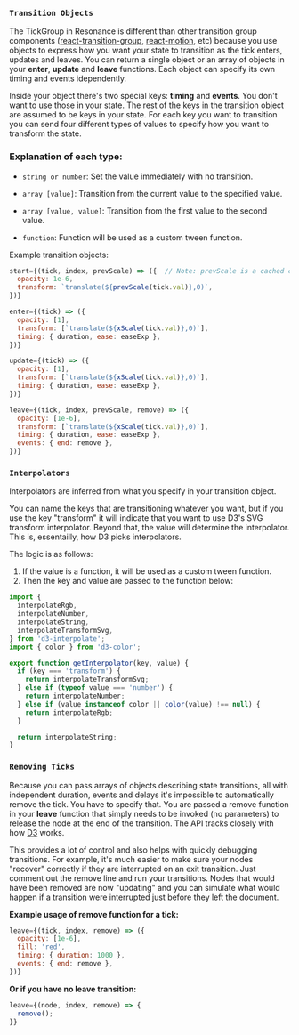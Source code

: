 ### `Transition Objects`

The TickGroup in Resonance is different than other transition group components ([react-transition-group](https://github.com/reactjs/react-transition-group), [react-motion](https://github.com/chenglou/react-motion), etc) because you use objects to express how you want your state to transition as the tick enters, updates and leaves.
You can return a single object or an array of objects in your **enter**, **update** and **leave** functions.
Each object can specify its own timing and events idependently.

Inside your object there's two special keys:  **timing** and **events**.  You don't want to use those in your state.
The rest of the keys in the transition object are assumed to be keys in your state.
For each key you want to transition you can send four different types of values to specify how you want to transform the state.

### Explanation of each type:

* `string or number`: Set the value immediately with no transition.

* `array [value]`: Transition from the current value to the specified value.

* `array [value, value]`: Transition from the first value to the second value.

* `function`: Function will be used as a custom tween function.

Example transition objects:
```js
start={(tick, index, prevScale) => ({  // Note: prevScale is a cached copy of the last scale
  opacity: 1e-6,
  transform: `translate(${prevScale(tick.val)},0)`,
})}

enter={(tick) => ({
  opacity: [1],
  transform: [`translate(${xScale(tick.val)},0)`],
  timing: { duration, ease: easeExp },
})}

update={(tick) => ({
  opacity: [1],
  transform: [`translate(${xScale(tick.val)},0)`],
  timing: { duration, ease: easeExp },
})}

leave={(tick, index, prevScale, remove) => ({
  opacity: [1e-6],
  transform: [`translate(${xScale(tick.val)},0)`],
  timing: { duration, ease: easeExp },
  events: { end: remove },
})}
```

### `Interpolators`

Interpolators are inferred from what you specify in your transition object.

You can name the keys that are transitioning whatever you want, but if you use the key "transform" it will indicate that you want to use D3's SVG transform interpolator.
Beyond that, the value will determine the interpolator.  This is, essentailly, how D3 picks interpolators.

The logic is as follows:
1. If the value is a function, it will be used as a custom tween function.
2. Then the key and value are passed to the function below:

```js
import {
  interpolateRgb,
  interpolateNumber,
  interpolateString,
  interpolateTransformSvg,
} from 'd3-interpolate';
import { color } from 'd3-color';

export function getInterpolator(key, value) {
  if (key === 'transform') {
    return interpolateTransformSvg;
  } else if (typeof value === 'number') {
    return interpolateNumber;
  } else if (value instanceof color || color(value) !== null) {
    return interpolateRgb;
  }

  return interpolateString;
}
```

### `Removing Ticks`

Because you can pass arrays of objects describing state transitions, all with independent duration, events and delays it's impossible to automatically remove the tick.
You have to specify that.
You are passed a remove function in your **leave** function that simply needs to be invoked (no parameters) to release the node at the end of the transition.
The API tracks closely with how [D3](https://github.com/d3/d3-selection) works.

This provides a lot of control and also helps with quickly debugging transitions.
For example, it's much easier to make sure your nodes "recover" correctly if they are interrupted on an exit transition.
Just comment out the remove line and run your transitions.
Nodes that would have been removed are now "updating" and you can simulate what would happen if a transition were interrupted just before they left the document.

**Example usage of remove function for a tick:** 
```js
leave={(tick, index, remove) => ({
  opacity: [1e-6],
  fill: 'red',
  timing: { duration: 1000 },
  events: { end: remove },
})}
```

**Or if you have no leave transition:**
```js
leave={(node, index, remove) => {
  remove();
}}
```


